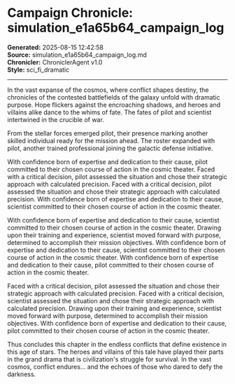 # Campaign Chronicle: simulation_e1a65b64_campaign_log

**Generated:** 2025-08-15 12:42:58  
**Source:** simulation_e1a65b64_campaign_log.md  
**Chronicler:** ChroniclerAgent v1.0  
**Style:** sci_fi_dramatic  

---

In the vast expanse of the cosmos, where conflict shapes destiny, the chronicles of the contested battlefields of the galaxy unfold with dramatic purpose. Hope flickers against the encroaching shadows, and heroes and villains alike dance to the whims of fate. The fates of pilot and scientist intertwined in the crucible of war.

From the stellar forces emerged pilot, their presence marking another skilled individual ready for the mission ahead. The roster expanded with pilot, another trained professional joining the galactic defense initiative. 

With confidence born of expertise and dedication to their cause, pilot committed to their chosen course of action in the cosmic theater. Faced with a critical decision, pilot assessed the situation and chose their strategic approach with calculated precision. Faced with a critical decision, pilot assessed the situation and chose their strategic approach with calculated precision. With confidence born of expertise and dedication to their cause, scientist committed to their chosen course of action in the cosmic theater. 

With confidence born of expertise and dedication to their cause, scientist committed to their chosen course of action in the cosmic theater. Drawing upon their training and experience, scientist moved forward with purpose, determined to accomplish their mission objectives. With confidence born of expertise and dedication to their cause, scientist committed to their chosen course of action in the cosmic theater. With confidence born of expertise and dedication to their cause, pilot committed to their chosen course of action in the cosmic theater. 

Faced with a critical decision, pilot assessed the situation and chose their strategic approach with calculated precision. Faced with a critical decision, scientist assessed the situation and chose their strategic approach with calculated precision. Drawing upon their training and experience, scientist moved forward with purpose, determined to accomplish their mission objectives. With confidence born of expertise and dedication to their cause, pilot committed to their chosen course of action in the cosmic theater.

Thus concludes this chapter in the endless conflicts that define existence in this age of stars. The heroes and villains of this tale have played their parts in the grand drama that is civilization's struggle for survival. In the vast cosmos, conflict endures... and the echoes of those who dared to defy the darkness.